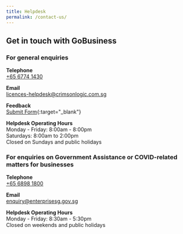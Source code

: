```yaml
---
title: Helpdesk
permalink: /contact-us/
---
```


## Get in touch with GoBusiness

### For general enquiries

**Telephone**
<br>[+65 6774 1430](tel:+6567741430)

**Email**
<br>[licences-helpdesk@crimsonlogic.com.sg](mailto:licences-helpdesk@crimsonlogic.com.sg)    

**Feedback**
<br>[Submit Form](https://go.gov.sg/tfei8m){:target="_blank"}    

**Helpdesk Operating Hours**
<br>Monday - Friday: 8:00am - 8:00pm
<br>Saturdays: 8:00am to 2:00pm
<br>Closed on Sundays and public holidays

### For enquiries on Government Assistance or COVID-related matters for businesses

**Telephone**
<br>[+65 6898 1800](tel:+6598981800)

**Email**
<br>[enquiry@enterprisesg.gov.sg](mailto:enquiry@enterprisesg.gov.sg)

**Helpdesk Operating Hours**
<br>Monday - Friday: 8:30am - 5:30pm
<br>Closed on weekends and public holidays
